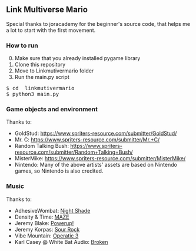 ## Link Multiverse Mario

Special thanks to joracademy for the beginner's source code, that helps me a lot to start with the first movement.

### How to run
0. Make sure that you already installed pygame library
1. Clone this repository
2. Move to Linkmutivermario folder
3. Run the main.py script
<pre>
$ cd  linkmutivermario
$ python3 main.py
</pre>

### Game objects and environment
Thanks to:
- GoldStud: https://www.spriters-resource.com/submitter/GoldStud/
- Mr. C: https://www.spriters-resource.com/submitter/Mr.+C/
- Random Talking Bush: https://www.spriters-resource.com/submitter/Random+Talking+Bush/
- MisterMike: https://www.spriters-resource.com/submitter/MisterMike/
- Nintendo: Many of the above artists' assets are based on Nintendo games, so Nintendo is also credited.

### Music
Thanks to:
- AdhesiveWombat: [Night Shade ](https://www.youtube.com/watch?v=mRN_T6JkH-c&list=PLwJjxqYuirCLkq42mGw4XKGQlpZSfxsYd)
- Density & Time: [MAZE](https://www.youtube.com/watch?v=OuRvOCf9mJ4&list=PLwJjxqYuirCLkq42mGw4XKGQlpZSfxsYd&index=3)
- Jeremy Blake: [Powerup!](https://www.youtube.com/watch?v=l7SwiFWOQqM&list=PLwJjxqYuirCLkq42mGw4XKGQlpZSfxsYd&index=5)
- Jeremy Korpas: [Sour Rock](https://www.youtube.com/watch?v=fvEdXY_NqNE&list=PLwJjxqYuirCLkq42mGw4XKGQlpZSfxsYd&index=6)
- Vibe Mountain: [Operatic 3 ](https://www.youtube.com/watch?v=pXdrz1pB35Q&list=PLwJjxqYuirCLkq42mGw4XKGQlpZSfxsYd&index=22)
- Karl Casey @ White Bat Audio: [Broken](https://www.youtube.com/watch?v=wyjb-TcqhwQ)